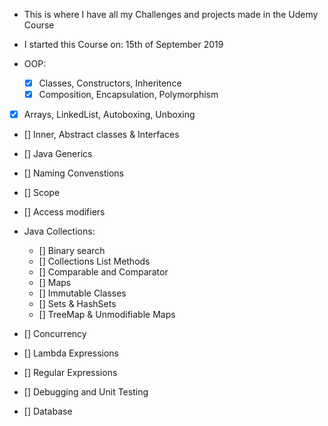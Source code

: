 -   This is where I have all my Challenges and projects made in the Udemy Course

*   I started this Course on: 15th of September 2019

* OOP:
  * [x] Classes, Constructors, Inheritence
  * [x] Composition, Encapsulation, Polymorphism

* [x] Arrays, LinkedList, Autoboxing, Unboxing
* [] Inner, Abstract classes & Interfaces
* [] Java Generics
* [] Naming Convenstions
* [] Scope
* [] Access modifiers

* Java Collections:
  * [] Binary search
  * [] Collections List Methods
  * [] Comparable and Comparator
  * [] Maps
  * [] Immutable Classes
  * [] Sets & HashSets
  * [] TreeMap & Unmodifiable Maps
  
* [] Concurrency 
* [] Lambda Expressions
* [] Regular Expressions
* [] Debugging and Unit Testing
* [] Database
